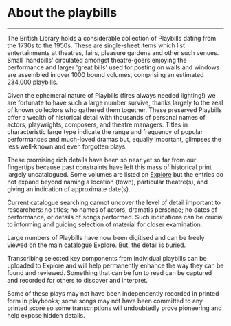 
<h1 class="text-uppercase display-4 text-center">About the playbills</h1>

***

The British Library holds a considerable collection of Playbills dating from 
the 1730s to the 1950s. These are single-sheet items which list entertainments 
at theatres, fairs, pleasure gardens and other such venues. Small 'handbills' 
circulated amongst theatre-goers enjoying the performance and larger 
'great bills' used for posting on walls and windows are assembled in over 1000 
bound volumes, comprising an estimated 234,000 playbills.

Given the ephemeral nature of Playbills (fires always needed lighting!) we are 
fortunate to have such a large number survive, thanks largely to the zeal of 
known collectors who gathered them together. These preserved Playbills offer a 
wealth of historical detail with thousands of personal names of actors, 
playwrights, composers, and theatre managers. Titles in characteristic large 
type indicate the range and frequency of popular performances and much-loved 
dramas but, equally important, glimpses the less well-known and even forgotten 
plays.

These promising rich details have been so near yet so far from our fingertips 
because past constraints have left this mass of historical print largely 
uncatalogued. Some volumes are listed on [Explore](http://explore.bl.uk) but 
the entries do not expand beyond naming a location (town), particular 
theatre(s), and giving an indication of approximate date(s).

Current catalogue searching cannot uncover the level of detail important to 
researchers: no titles; no names of actors, dramatis personae; no dates of 
performance, or details of songs performed. Such indications can be crucial 
to informing and guiding selection of material for closer examination.

Large numbers of Playbills have now been digitised and can be freely viewed on 
the main catalogue Explore. But, the detail is buried.

Transcribing selected key components from individual playbills can be uploaded 
to Explore and will help permanently enhance the way they can be found and 
reviewed. Something that can be fun to read can be captured and recorded for 
others to discover and interpret.

Some of these plays may not have been independently recorded in printed form in 
playbooks; some songs may not have been committed to any printed score so some 
transcriptions will undoubtedly prove pioneering and help expose hidden 
details.
